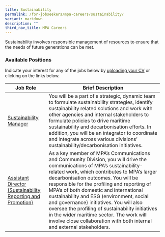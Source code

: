 ```yaml
---
title: Sustainability
permalink: /for-jobseekers/mpa-careers/sustainability/
variant: markdown
description: ""
third_nav_title: MPA Careers
---
```

Sustainability involves responsible management of resources to ensure that the needs of future generations can be met.

### Available Positions 
Indicate your interest for any of the jobs below by [uploading your CV](https://go.gov.sg/mpa-job-applications) or clicking on the links below.

|Job Role | Brief Description | 
| -------- | -------- | 
| [Sustainability Manager](https://sggovterp.wd102.myworkdayjobs.com/PublicServiceCareers/job/MPA-mTower-Block/Senior-Sustainability-Manager_JR-10000018109) | You will be a part of a strategic, dynamic team to formulate sustainability strategies, identify sustainability related solutions and work with other agencies and internal stakeholders to formulate policies to drive maritime sustainability and decarbonisation efforts. In addition, you will be an integrator to coordinate and integrate across various divisions’ sustainability/decarbonisation initiatives. | 
| [Assistant Director (Sustainability Reporting and Promotion)](https://www.careers.hrp.gov.sg/sap/bc/ui5_ui5/sap/ZGERCFA004/index.html#/JobDescription/13726678/2d8130da-4acd-1ede-91d5-5856edc1326b) | As a key member of MPA’s Communications and Community Division, you will drive the communications of MPA’s sustainability-related work, which contributes to MPA’s larger decarbonisation outcomes. You will be responsible for the profiling and reporting of MPA’s of both domestic and international sustainability and ESG (environment, social and governance) initiatives. You will also oversee the profiling of sustainability initiatives in the wider maritime sector. The work will involve close collaboration with both internal and external stakeholders. |